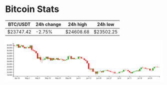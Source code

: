 # Bitcoin Stats

BTC/USDT|24h change|24h high|24h low|
|---|---|---|---|
|$23747.42|-2.75%|$24608.68|$23502.25|

<img src="./chart.svg">
